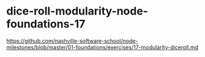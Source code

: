 # dice-roll-modularity-node-foundations-17
https://github.com/nashville-software-school/node-milestones/blob/master/01-foundations/exercises/17-modularity-diceroll.md
